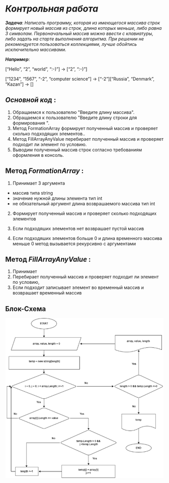  # *Контрольная работа*

_**Задача**_: *Написать программу, которая из имеющегося массива строк формирует новый массив из строк,
 длина которых меньше, либо равна 3 символам. Первоначальный массив можно ввести с клавиатуры,
 либо задать на старте выполнения алгоритма. При решении не рекомендуется пользоваться коллекциями,
 лучше обойтись исключительно массивами.* 
 
 _**Например**_:
 
 [“Hello”, “2”, “world”, “:-)”] → [“2”, “:-)”] 
 
 [“1234”, “1567”, “-2”, “computer science”] → [“-2”][“Russia”, “Denmark”, “Kazan”] → []


## _Основной код_ :

1) Обращаемся к пользователю "Введите длину массива".
2) Обращаемся к пользователю "Введите длину строки для формирования ".
3) Метод FormationArray  формирует полученный массив и проверяет сколько подходящих элементов..
4) Метод FillArrayAnyValue перебирает полученный массив и проверяет подходит ли элемент по условию.
5) Выводим полученный массив строк согласно требованиям оформления в консоль.




## Метод *FormationArray* :
1) Принимает 3 аргумента
* массив типа string
* значение нужной длины элемента тип int
* не обязательный аргумент длина возврашаемого массива тип int

2) Формирует полученный массив и проверяет сколько подходящих элементов

3) Если подходяших элементов нет возврашает пустой массив

4) Если подходяших элементов больше 0 и длина временного массива меньше 0 метод вызывается рекурсивно с аргументами 

## Метод *FillArrayAnyValue* :
1) Принимает 
2) Перебирает полученный массив и проверяет подходит ли элемент по условию,
3) Если подходит записывает элемент во временный массив и возврашает временный массив

## Блок-Схема 
![](Algorithm.png)







